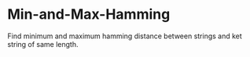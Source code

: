 # Min-and-Max-Hamming
Find minimum and maximum hamming distance between strings and ket string of same length.
